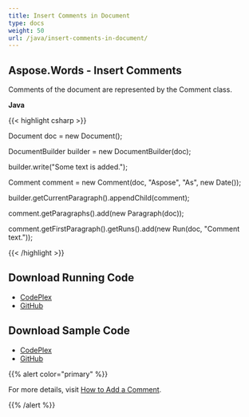 ```yaml
---
title: Insert Comments in Document
type: docs
weight: 50
url: /java/insert-comments-in-document/
---
```


## **Aspose.Words - Insert Comments**
Comments of the document are represented by the Comment class.

**Java**

{{< highlight csharp >}}

 Document doc = new Document();

DocumentBuilder builder = new DocumentBuilder(doc);

builder.write("Some text is added.");

Comment comment = new Comment(doc, "Aspose", "As", new Date());

builder.getCurrentParagraph().appendChild(comment);

comment.getParagraphs().add(new Paragraph(doc));

comment.getFirstParagraph().getRuns().add(new Run(doc, "Comment text."));

{{< /highlight >}}
## **Download Running Code**
- [CodePlex](https://asposewordsjavaapachepoi.codeplex.com/releases/view/618321)
- [GitHub](https://github.com/aspose-words/Aspose.Words-for-Java/releases/tag/Aspose.Words_Java_for_Apache_POI_WP-v1.0.0)
## **Download Sample Code**
- [CodePlex](https://asposewordsjavaapachepoi.codeplex.com/SourceControl/latest#src/main/java/com/aspose/words/examples/asposefeatures/workingwithtext/insertcomments/AsposeInsertComments.java)
- [GitHub](https://github.com/aspose-words/Aspose.Words-for-Java/blob/master/Plugins/Aspose_Words_for_Apache_POI/src/main/java/com/aspose/words/examples/asposefeatures/workingwithtext/insertcomments/AsposeInsertComments.java)

{{% alert color="primary" %}} 

For more details, visit [How to Add a Comment](/words/java/working-with-comments/#workingwithcomments-howtoaddacomment).

{{% /alert %}}

